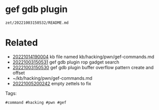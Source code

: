 # gef gdb plugin

` zet/20221003150532/README.md `

# Related

- [20221014190004](/zet/20221014190004/README.md) kb file named kb/hacking/pwn/gef-commands.md
- [20221003150531](/zet/20221003150531/README.md) gef gdb plugin rop gadget search
- [20221003150530](/zet/20221003150530/README.md) gef gdb plugin buffer overflow pattern create and offset
- ~/kb/hacking/pwn/gef-commands.md
- [20221005200242](/zet/20221005200242/README.md) empty zettels to fix

Tags:

    #command #hacking #pwn #gef 
